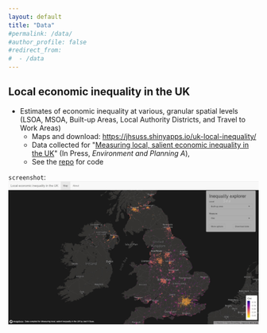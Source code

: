 ```yaml
---
layout: default
title: "Data"
#permalink: /data/
#author_profile: false
#redirect_from:
#  - /data
---
```


## Local economic inequality in the UK

* Estimates of economic inequality at various, granular spatial levels (LSOA, MSOA, Built-up Areas, Local Authority Districts, and Travel to Work Areas)  
    * Maps and download: https://jhsuss.shinyapps.io/uk-local-inequality/ 
    * Data collected for "[Measuring local, salient economic inequality in the UK](https://papers.ssrn.com/sol3/papers.cfm?abstract_id=3958731)" (In Press, *Environment and Planning A*), 
    * See the [repo](https://github.com/jhsuss/uk-local-inequality/) for code 

`screenshot`: ![Local inequality in the UK](assets/img/map-local-inequality.jpg)
